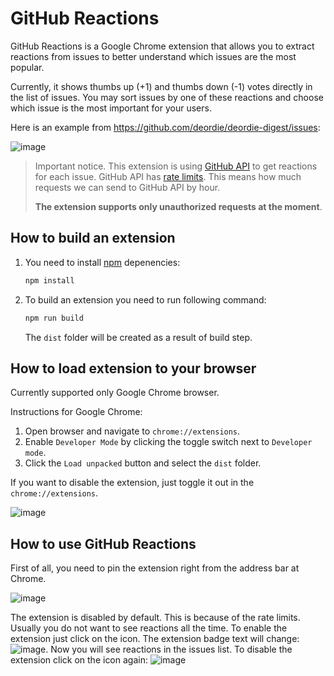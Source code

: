 # GitHub Reactions

GitHub Reactions is a Google Chrome extension that allows you to extract reactions from issues to better understand which issues are the most popular.

Currently, it shows thumbs up (+1) and thumbs down (-1) votes directly in the list of issues. You may sort issues by one of these reactions and choose which issue is the most important for your users.

Here is an example from <https://github.com/deordie/deordie-digest/issues>:

![image](https://user-images.githubusercontent.com/408149/116781318-c3ac7480-aa8a-11eb-9683-56a976e9eedd.png)

> Important notice. This extension is using [GitHub API](https://docs.github.com/en/rest/reference/reactions) to get reactions for each issue. GitHub API has [rate limits](https://docs.github.com/en/rest/overview/resources-in-the-rest-api#rate-limiting). This means how much requests we can send to GitHub API by hour.  
>
> __The extension supports only unauthorized requests at the moment__.

## How to build an extension

1. You need to install [npm](https://www.npmjs.com/) depenencies:

    ```bash
    npm install
    ```

2. To build an extension you need to run following command:

    ```bash
    npm run build
    ```

    The `dist` folder will be created as a result of build step.

## How to load extension to your browser

Currently supported only Google Chrome browser.

Instructions for Google Chrome:

1. Open browser and navigate to `chrome://extensions`.
2. Enable `Developer Mode` by clicking the toggle switch next to `Developer mode`.
3. Click the `Load unpacked` button and select the `dist` folder.

If you want to disable the extension, just toggle it out in the `chrome://extensions`.

![image](https://user-images.githubusercontent.com/408149/116781380-2d2c8300-aa8b-11eb-86e6-52da33e2030e.png)


## How to use GitHub Reactions

First of all, you need to pin the extension right from the address bar at Chrome.

![image](https://user-images.githubusercontent.com/408149/116815657-33902d00-ab67-11eb-8de7-2de026edf234.png)

The extension is disabled by default. This is because of the rate limits. Usually you do not want to see reactions all the time.
To enable the extension just click on the icon. The extension badge text will change: ![image](https://user-images.githubusercontent.com/408149/116815407-1dce3800-ab66-11eb-94c8-4eb71a852577.png). Now you will see reactions in the issues list. To disable the extension click on the icon again: ![image](https://user-images.githubusercontent.com/408149/116815483-6980e180-ab66-11eb-857a-a01602c13f2e.png)


